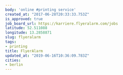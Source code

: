 ```yaml
---
body: 'online #printing service'
created_at: "2017-06-28T20:33:33.753Z"
is_approved: true
job_board_url: https://karriere.flyeralarm.com/jobs
latitude: 52.511088
longitude: 13.2858871
slug: flyeralarm
tags:
- printing
title: FlyerAlarm
updated_at: "2019-06-16T10:36:09.783Z"
cities:
- berlin
---
```


